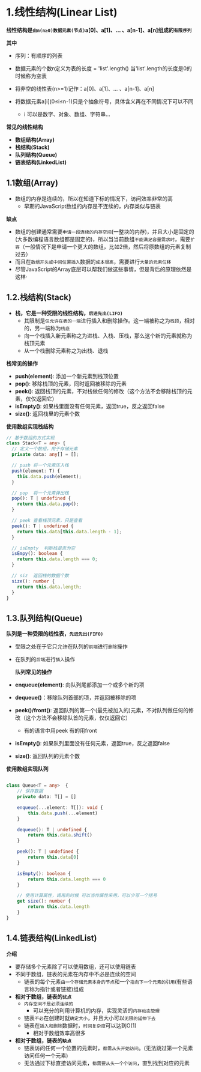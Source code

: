 # 1.线性结构(Linear List)

**线性结构是`由n(n≥0)数据元素(节点)`a[0]、a[1]、... 、a[n-1]、a[n]组成的`有限序列`**

**其中**

* 序列：有顺序的列表

* 数据元素的个数n定义为表的长度 = 'list'.length()   当'list'.length的长度是0的时候称为空表
* 将非空的线性表(n>=1)记作：a[0]、a[1]、... 、a[n-1]、a[n]
* 将数据元素a\[i](0≤i≤n-1)只是个抽象符号，具体含义再在不同情况下可以不同
  * i 可以是数字、对象、数组、字符串...

**常见的线性结构**

* **数组结构(Array)**
* **栈结构(Stack)**
* **队列结构(Queue)**
* **链表结构(LinkedList)**

## 1.1数组(Array)

* 数组的内存是连续的，所以在知道下标的情况下，访问效率非常的高
  * 早期的JavaScript数组的内存是不连续的，内存类似与链表

**缺点**

* 数组的创建通常需要`申请一段连续的内存空间`(一整块的内存)，并且大小是固定的(大多数编程语言数组都是固定的)，所以当当前数组`不能满足容量需求时`，需要`扩容`（一般情况下是申请一个更大的数组，比如2倍，然后将原数组的元素复制过去）
* 而且在`数组开头或中间位置插入`数据的`成本很高`，需要进行`大量的元素位移`
* 尽管JavaScript的Array底层可以帮我们做这些事情，但是背后的原理依然是这样·

## 1.2.栈结构(Stack)

* **栈，它是一种受限的线性结构，`后进先出(LIFO)`**
  * 其限制是`仅允许在表的一端`进行插入和删除操作。这一端被称之为`栈顶`，相对的，另一端称为`栈底`
  * 向一个栈插入新元素称之为进栈、入栈、压栈，那么这个新的元素就称为栈顶元素
  * 从一个栈删除元素称之为出栈、退栈

**栈常见的操作**

* **push(element)**: 添加一个新元素到栈顶位置
* **pop()**: 移除栈顶的元素，同时返回被移除的元素
* **peek()**: 返回栈顶的元素，不对栈做任何的修改（这个方法不会移除栈顶的元素，仅仅返回它）
* **isEmpty()**: 如果栈里面没有任何元素，返回true，反之返回false
* **size()**: 返回栈里的元素个数

**使用数组实现栈结构**

```typescript
// 基于数组的方式实现
class Stack<T = any> {
  // 定义一个数组，用于存储元素
  private data: any[] = [];

  // push 将一个元素压入栈
  push(element: T) {
    this.data.push(element);
  }

  // pop  将一个元素弹出栈
  pop(): T | undefined {
    return this.data.pop();
  }

  // peek 查看栈顶元素，只是查看
  peek(): T | undefined {
    return this.data[this.data.length - 1];
  }

  // isEmpty  判断栈是否为空
  isEmpy(): boolean {
    return this.data.length === 0;
  }

  // siz  返回栈的数据个数
  size(): number {
    return this.data.length;
  }
}
```

## 1.3.队列结构(Queue)

**队列是一种受限的线性表，`先进先出(FIFO)`**

* 受限之处在于它只允许在队列的`前端`进行`删除`操作
* 在队列的`后端`进行`插入`操作

  **队列常见的操作**

* **enqueue(element)**: 向队列尾部添加一个或多个新的项
* **dequeue()**：移除队列首部的项，并返回被移除的项
* **peek()/front()**: 返回队列的第一个(最先被加入的)元素，不对队列做任何的修改（这个方法不会移除队首的元素，仅仅返回它）
  * 有的语言中用peek 有的用front
* **isEmpty()**: 如果队列里面没有任何元素，返回true，反之返回false
* **size()**: 返回队列的元素个数



**使用数组实现队列**

```typescript

class Queue<T = any>  {
    // 保存数据
    private data: T[] = []

    enqueue(...element: T[]): void {
        this.data.push(...element)
    }

    dequeue(): T | undefined {
        return this.data.shift()
    }

    peek(): T | undefined {
        return this.data[0]
    }

    isEmpty(): boolean {
        return this.data.length === 0
    }

    // 使用计算属性，调用的时候 可以当作属性来用，可以少写一个括号
    get size(): number {
        return this.data.length
    }
}
```

## 1.4.链表结构(LinkedList)

**介绍**

* 要存储多个元素除了可以使用数组，还可以使用链表
* 不同于数组，链表的元素在内存中不必是连续的空间
  * 链表的每个元素`由一个存储元素本身的节点`和一个`指向下一个元素的引用`(有些语言称为指针或者链接)组成
* **相对于数组，链表的`优点`**
  * `内存空间不是必须连续的`
    * 可以充分的利用计算机的内存，实现灵活的`内存动态管理`
  * 链表`不必`在创建时就`确定大小`，并且大小可以`无限的延伸下去`
  * 链表在`插入和删除`数据时，`时间复杂度`可以达到O(1)
    * 相对于数组效率高很多
* **相对于数组，链表的`缺点`**
  * 链表访问任何一个位置的元素时，`都需从头开始访问`。(无法跳过第一个元素访问任何一个元素)
  * 无法通过下标直接访问元素，`都需要从头一个个访问`，直到找到对应的元素

